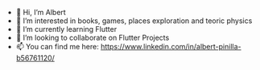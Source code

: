 - 👋 Hi, I’m Albert
- 👀 I’m interested in books, games, places exploration and teoric physics
- 🌱 I’m currently learning Flutter
- 💞️ I’m looking to collaborate on Flutter Projects
- 📫 You can find me here: https://www.linkedin.com/in/albert-pinilla-b56761120/

<!---
Darrez/Darrez is a ✨ special ✨ repository because its `README.md` (this file) appears on your GitHub profile.
You can click the Preview link to take a look at your changes.
--->
